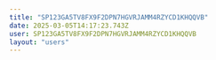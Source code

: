 ```yaml
---
title: "SP123GA5TV8FX9F2DPN7HGVRJAMM4RZYCD1KHQQVB"
date: 2025-03-05T14:17:23.743Z
user: SP123GA5TV8FX9F2DPN7HGVRJAMM4RZYCD1KHQQVB
layout: "users"
---
```

    
